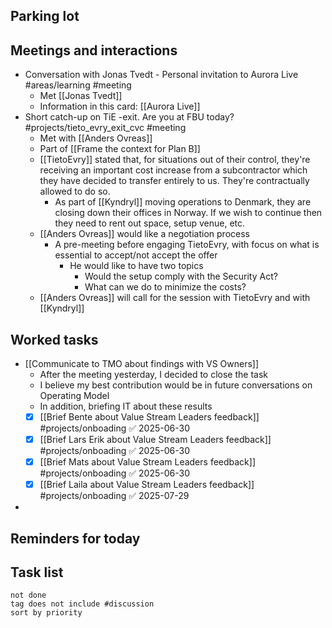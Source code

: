 ## Parking lot
## Meetings and interactions
- Conversation with Jonas Tvedt - Personal invitation to Aurora Live #areas/learning #meeting 
	- Met [[Jonas Tvedt]]
	- Information in this card: [[Aurora Live]]
- Short catch-up on TiE -exit. Are you at FBU today? #projects/tieto_evry_exit_cvc #meeting 
	- Met with [[Anders Ovreas]]
	- Part of [[Frame the context for Plan B]]
	- [[TietoEvry]] stated that, for situations out of their control, they're receiving an important cost increase from a subcontractor which they have decided to transfer entirely to us. They're contractually allowed to do so.
		- As part of [[Kyndryl]] moving operations to Denmark, they are closing down their offices in Norway. If we wish to continue then they need to rent out space, setup venue, etc.
	- [[Anders Ovreas]] would like a negotiation process
		- A pre-meeting before engaging TietoEvry, with focus on what is essential to accept/not accept the offer
			- He would like to have two topics
				- Would the setup comply with the Security Act?
				- What can we do to minimize the costs?
	- [[Anders Ovreas]] will call for the session with TietoEvry and with [[Kyndryl]]
## Worked tasks
- [[Communicate to TMO about findings with VS Owners]]
	- After the meeting yesterday, I decided to close the task
	- I believe my best contribution would be in future conversations on Operating Model
	- In addition, briefing IT about these results
	- [x] [[Brief Bente about Value Stream Leaders feedback]] #projects/onboading ✅ 2025-06-30
	- [x] [[Brief Lars Erik about Value Stream Leaders feedback]] #projects/onboading ✅ 2025-06-30
	- [x] [[Brief Mats about Value Stream Leaders feedback]] #projects/onboading ✅ 2025-06-30
	- [x] [[Brief Laila about Value Stream Leaders feedback]] #projects/onboading ✅ 2025-07-29
- 

## Reminders for today

## Task list

```tasks
not done
tag does not include #discussion 
sort by priority
```
